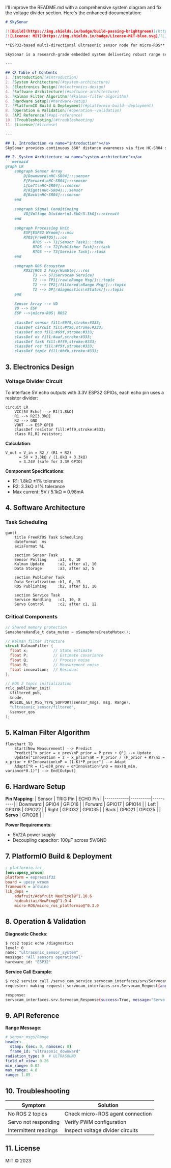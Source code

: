 I'll improve the README.md with a comprehensive system diagram and fix the voltage divider section. Here's the enhanced documentation:

```markdown
# SkySonar

[![Build](https://img.shields.io/badge/build-passing-brightgreen)](https://github.com/Adem-Aoun/SkySonar/actions)
[![License: MIT](https://img.shields.io/badge/License-MIT-blue.svg)](LICENSE)

**ESP32-based multi-directional ultrasonic sensor node for micro‑ROS**

SkySonar is a research-grade embedded system delivering robust range sensing for drones and robotics. It integrates five HC‑SR04 sensors, adaptive Kalman filtering, real-time FreeRTOS scheduling, and micro-ROS connectivity—encapsulated in a concise PlatformIO/Arduino project. This README doubles as reference documentation suitable for academic inclusion.

---

## 📋 Table of Contents
1. [Introduction](#introduction)
2. [System Architecture](#system-architecture)
3. [Electronics Design](#electronics-design)
4. [Software Architecture](#software-architecture)
5. [Kalman Filter Algorithm](#kalman-filter-algorithm)
6. [Hardware Setup](#hardware-setup)
7. [PlatformIO Build & Deployment](#platformio-build--deployment)
8. [Operation & Validation](#operation--validation)
9. [API Reference](#api-reference)
10. [Troubleshooting](#troubleshooting)
11. [License](#license)

---

## 1. Introduction <a name="introduction"></a>
SkySonar provides continuous 360° distance awareness via five HC‑SR04 sensors. It uses an adaptive Kalman filter to smooth measurement noise and FreeRTOS to guarantee deterministic timing. Data is published over ROS 2 topics in real time, facilitating seamless integration into research autonomy stacks.

## 2. System Architecture <a name="system-architecture"></a>
```mermaid
graph LR
    subgraph Sensor Array
        D[Downward\nHC-SR04]:::sensor
        F[Forward\nHC-SR04]:::sensor
        L[Left\nHC-SR04]:::sensor
        R[Right\nHC-SR04]:::sensor
        B[Back\nHC-SR04]:::sensor
    end
    
    subgraph Signal Conditioning
        VD[Voltage Divider\n1.8kΩ/3.3kΩ]:::circuit
    end
    
    subgraph Processing Unit
        ESP[ESP32 Wroom]:::mcu
        RTOS[FreeRTOS]:::os
            RTOS --> T1[Sensor Task]:::task
            RTOS --> T2[Publisher Task]:::task
            RTOS --> T3[Service Task]:::task
    end
    
    subgraph ROS Ecosystem
        ROS2[ROS 2 Foxy/Humble]:::ros
            T3 --> ST[Servocam Service]
            T2 --> TP1[/raw\nRange Msg/]:::topic
            T2 --> TP2[/filtered\nRange Msg/]:::topic
            T2 --> DP[/diagnostics\nStatus/]:::topic
    end
    
    Sensor Array --> VD
    VD --> ESP
    ESP -->|micro-ROS| ROS2
    
    classDef sensor fill:#9f9,stroke:#333;
    classDef circuit fill:#f96,stroke:#333;
    classDef mcu fill:#69f,stroke:#333;
    classDef os fill:#aaf,stroke:#333;
    classDef task fill:#ff9,stroke:#333;
    classDef ros fill:#f9f,stroke:#333;
    classDef topic fill:#bfb,stroke:#333;
```

## 3. Electronics Design <a name="electronics-design"></a>
### Voltage Divider Circuit
To interface 5V echo outputs with 3.3V ESP32 GPIOs, each echo pin uses a resistor divider:

```mermaid
circuit LR
    VCC[5V Echo] --> R1[1.8kΩ]
    R1 --> R2[3.3kΩ]
    R2 --> GND
    VOUT --> ESP_GPIO
    classDef resistor fill:#ff9,stroke:#333;
    class R1,R2 resistor;
```

**Calculation**:
```
V_out = V_in × R2 / (R1 + R2)
      = 5V × 3.3kΩ / (1.8kΩ + 3.3kΩ)
      ≈ 3.24V (safe for 3.3V GPIO)
```

**Component Specifications**:
- R1: 1.8kΩ ±1% tolerance
- R2: 3.3kΩ ±1% tolerance
- Max current: 5V / 5.1kΩ ≈ 0.98mA

## 4. Software Architecture <a name="software-architecture"></a>
### Task Scheduling
```mermaid
gantt
    title FreeRTOS Task Scheduling
    dateFormat  ms
    axisFormat %L
    
    section Sensor Task
    Sensor Polling     :a1, 0, 10
    Kalman Update      :a2, after a1, 10
    Data Storage       :a3, after a2, 5
    
    section Publisher Task
    Data Serialization :b1, 0, 15
    ROS Publishing     :b2, after b1, 10
    
    section Service Task
    Service Handling   :c1, 10, 8
    Servo Control      :c2, after c1, 12
```

### Critical Components
```c
// Shared memory protection
SemaphoreHandle_t data_mutex = xSemaphoreCreateMutex();

// Kalman filter structure
struct KalmanFilter {
  float x;           // State estimate
  float P;           // Estimate covariance
  float Q;           // Process noise
  float R;           // Measurement noise
  float innovation;  // Residual
};

// ROS 2 topic initialization
rclc_publisher_init(
  &filtered_pub, 
  &node,
  ROSIDL_GET_MSG_TYPE_SUPPORT(sensor_msgs, msg, Range),
  "ultrasonic_sensor/filtered",
  &sensor_qos
);
```

## 5. Kalman Filter Algorithm <a name="kalman-filter-algorithm"></a>
```mermaid
flowchart TD
    Start[New Measurement] --> Predict
    Predict["x_prior = x_prev\nP_prior = P_prev + Q"] --> Update
    Update["Innovation = z - x_prior\nK = P_prior / (P_prior + R)\nx = x_prior + K*Innovation\nP = (1-K)*P_prior"] --> Adapt
    Adapt["R = (1-α)R_prev + α*Innovation²\nQ = max(Q_min, variance*0.1)"] --> End[Output]
```

## 6. Hardware Setup <a name="hardware-setup"></a>
**Pin Mapping**:
| Sensor     | TRIG Pin | ECHO Pin |
|------------|----------|----------|
| Downward   | GPIO4    | GPIO16   |
| Forward    | GPIO17   | GPIO14   |
| Left       | GPIO18   | GPIO22   |
| Right      | GPIO32   | GPIO35   |
| Back       | GPIO21   | GPIO25   |
| **Servo**  | GPIO26   |          |

**Power Requirements**:
- 5V/2A power supply
- Decoupling capacitor: 100μF across 5V/GND

## 7. PlatformIO Build & Deployment <a name="platformio-build--deployment"></a>
```ini
; platformio.ini
[env:upesy_wroom]
platform = espressif32
board = upesy_wroom
framework = arduino
lib_deps = 
    adafruit/Adafruit NeoPixel@^1.10.6
    hideakitai/NewPing@^1.9.4
    micro-ROS/micro_ros_platformio@^0.3.0
```

## 8. Operation & Validation <a name="operation--validation"></a>
**Diagnostic Checks**:
```bash
$ ros2 topic echo /diagnostics
level: 0
name: "ultrasonic_sensor_system"
message: "All sensors operational"
hardware_id: "ESP32"
```

**Service Call Example**:
```bash
$ ros2 service call /servo_cam_service servocam_interfaces/srv/Servocam "{angle_deg: 45}"
requester: making request: servocam_interfaces.srv.Servocam_Request(angle_deg=45.0)

response:
servocam_interfaces.srv.Servocam_Response(success=True, message="Servo position set successfully")
```

## 9. API Reference <a name="api-reference"></a>
**Range Message**:
```yaml
# sensor_msgs/Range
header:
  stamp: {sec: 0, nanosec: 0}
  frame_id: "ultrasonic_downward"
radiation_type: 0  # ULTRASOUND
field_of_view: 0.26
min_range: 0.02
max_range: 4.0
range: 1.85
```

## 10. Troubleshooting <a name="troubleshooting"></a>
| Symptom               | Solution                          |
|-----------------------|-----------------------------------|
| No ROS 2 topics       | Check micro-ROS agent connection |
| Servo not responding  | Verify PWM configuration         |
| Intermittent readings | Inspect voltage divider circuits |

## 11. License 
MIT © 2023 
```
